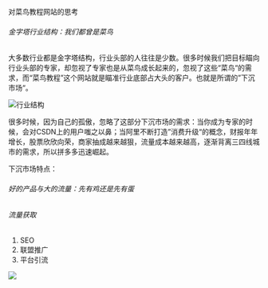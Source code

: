 对菜鸟教程网站的思考

###### 金字塔行业结构：我们都曾是菜鸟

大多数行业都是金字塔结构，行业头部的人往往是少数。很多时候我们把目标瞄向行业头部的专家，却忽视了专家也是从菜鸟成长起来的，忽视了这些“菜鸟“的需求，而“菜鸟教程”这个网站就是瞄准行业底部占大头的客户。也就是所谓的”下沉市场“。

![行业结构](https://ae04.alicdn.com/kf/Ub42e3dfeba084b438059673c5781ab0fd.png)

很多时候，因为自己的孤傲，忽略了这部分下沉市场的需求：当你成为专家的时候，会对CSDN上的用户嗤之以鼻；当阿里不断打造”消费升级“的概念，财报年年增长，股票欣欣向荣，商家抽成越来越狠，流量成本越来越高，逐渐背离三四线城市的需求，所以拼多多迅速崛起。

下沉市场特点：

###### 好的产品与大的流量：先有鸡还是先有蛋



###### 流量获取

1. SEO
2. 联盟推广
3. 平台引流

![](https://ae04.alicdn.com/kf/Ub334c48335db4cfdaea9cc8071fabde3F.png)

